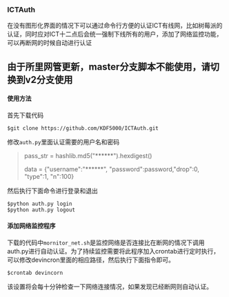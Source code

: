 ### ICTAuth
在没有图形化界面的情况下可以通过命令行方便的认证ICT有线网，比如树莓派的认证，同时应对ICT十二点后会统一强制下线所有的用户，添加了网络监控功能，可以再断网的时候自动进行认证

由于所里网管更新，master分支脚本不能使用，请切换到v2分支使用
----

#### 使用方法
首先下载代码
```
$git clone https://github.com/KDF5000/ICTAuth.git
```
修改`auth.py`里面认证需要的用户名和密码
> pass_str = hashlib.md5("******").hexdigest()
> 
> data = {"username":"******", "password":password,"drop":0, "type":1, "n":100}

然后执行下面命令进行登录和退出
```
$python auth.py login
$python auth.py logout
```
#### 添加网络监控程序
下载的代码中`mornitor_net.sh`是监控网络是否连接比在断网的情况下调用auth.py进行自动认证。为了持续监控需要将此程序加入crontab进行定时执行，可以修改devincron里面的相应路径，然后执行下面指令即可。
```
$crontab devincorn
```
该设置将会每十分钟检查一下网络连接情况，如果发现已经断网则自动认证。
